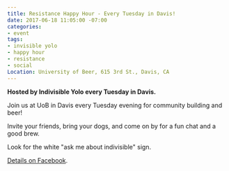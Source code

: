 ```yaml
---
title: Resistance Happy Hour - Every Tuesday in Davis!
date: 2017-06-18 11:05:00 -07:00
categories:
- event
tags:
- invisible yolo
- happy hour
- resistance
- social
Location: University of Beer, 615 3rd St., Davis, CA
---
```


**Hosted by Indivisible Yolo every Tuesday in Davis.**

Join us at UoB in Davis every Tuesday evening for community building and beer! 

Invite your friends, bring your dogs, and come on by for a fun chat and a good brew. 

Look for the white "ask me about indivisible" sign.

[Details on Facebook](https://www.facebook.com/events/555789598144020).